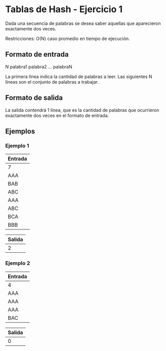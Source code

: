 # Tablas de Hash - Ejercicio 1
Dada una secuencia de palabras se desea saber aquellas que aparecieron exactamente dos veces.

Restricciones: O(N) caso promedio en tiempo de ejecución.

## Formato de entrada
N
palabra1
palabra2
… 
palabraN


La primera línea indica la cantidad de palabras a leer. Las siguientes N líneas son el conjunto de palabras a trabajar.

## Formato de salida
La salida contendrá 1 línea, que es la cantidad de palabras que ocurrieron exactamente dos veces en el formato de entrada.

## Ejemplos
### Ejemplo 1
| Entrada     |
| ----------- |
| 7           |
| AAA         |
| BAB         |
| ABC         |
| AAA         |
| ABC         |
| BCA         |
| BBB         |

| Salida      |
| ----------- |
| 2           |

### Ejemplo 2
| Entrada     |
| ----------- |
| 4           |
| AAA         |
| AAA         |
| AAA         |
| BAC         |

| Salida      |
| ----------- |
| 0           |
